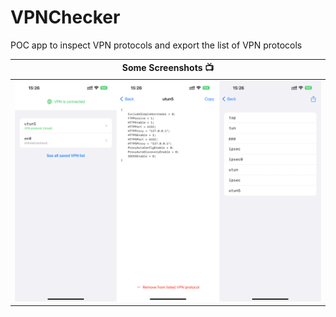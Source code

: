 # VPNChecker
POC app to inspect VPN protocols and export the list of VPN protocols

| Some Screenshots 📺  |
| --- |
| ![](Image.png) |
